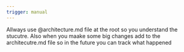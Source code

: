 ```yaml
---
trigger: manual
---
```


Allways use @architecture.md file at the root so you understand the stucutre. Also when you maake some big changes add to the architecutre.md file so in the future you can track what happened